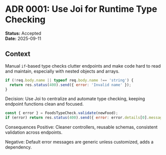 # ADR 0001: Use Joi for Runtime Type Checking

**Status:** Accepted  
**Date:** 2025-09-11

## Context
Manual `if`-based type checks clutter endpoints and make code hard to read and maintain, especially with nested objects and arrays.

```js
if (!req.body.name || typeof req.body.name !== 'string') {
  return res.status(400).send({ error: 'Invalid name' });
}
```

Decision:
Use Joi to centralize and automate type checking, keeping endpoint functions clean and focused.

```js
const { error } = FoodsTypeCheck.validate(newFood);
if (error) return res.status(400).send({ error: error.details[0].message });
```
Consequences
Positive: Cleaner controllers, reusable schemas, consistent validation across endpoints.

Negative: Default error messages are generic unless customized, adds a dependency.